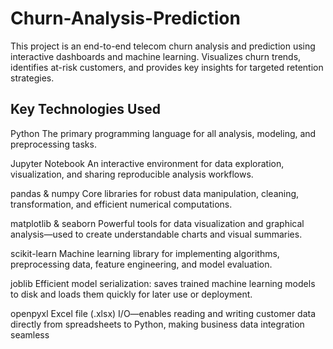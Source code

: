 # Churn-Analysis-Prediction
This project is an end-to-end telecom churn analysis and prediction using interactive dashboards and machine learning. Visualizes churn trends, identifies at-risk customers, and provides key insights for targeted retention strategies.

## Key Technologies Used
Python
The primary programming language for all analysis, modeling, and preprocessing tasks.

Jupyter Notebook
An interactive environment for data exploration, visualization, and sharing reproducible analysis workflows.

pandas & numpy
Core libraries for robust data manipulation, cleaning, transformation, and efficient numerical computations.

matplotlib & seaborn
Powerful tools for data visualization and graphical analysis—used to create understandable charts and visual summaries.

scikit-learn
Machine learning library for implementing algorithms, preprocessing data, feature engineering, and model evaluation.

joblib
Efficient model serialization: saves trained machine learning models to disk and loads them quickly for later use or deployment.

openpyxl
Excel file (.xlsx) I/O—enables reading and writing customer data directly from spreadsheets to Python, making business data integration seamless
